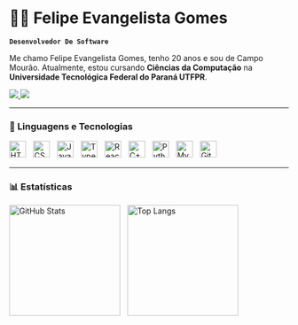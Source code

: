 # 🧑‍💻 Felipe Evangelista Gomes

**`Desenvolvedor De Software `**

Me chamo Felipe Evangelista Gomes, tenho 20 anos e sou de Campo Mourão.
Atualmente, estou cursando **Ciências da Computação** na **Universidade Tecnológica Federal do Paraná UTFPR**.
<br/>

<p align ="left">
  <a href="felipeevangomes@gmail.com" target="_blank">
    <img src="https://img.shields.io/badge/-Gmail-D14836?style=for-the-badge&logo=gmail&logoColor=white"/>
  </a>
  <a href="https://www.linkedin.com/in/felipeevgomes" target="_blank">
    <img src="https://img.shields.io/badge/-LinkedIn-0A66C2?style=for-the-badge&logo=linkedin&logoColor=white"/>
  </a>
</p>

---
### 🤖 Linguagens e Tecnologias
<img align="left" alt="HTML" title="HTML" width="30px" style="padding-right: 10px;" src="https://cdn.jsdelivr.net/gh/devicons/devicon@latest/icons/html5/html5-original.svg" />
<img align="left" alt="CSS" title="CSS" width="30px" style="padding-right: 10px;" src="https://cdn.jsdelivr.net/gh/devicons/devicon@latest/icons/css3/css3-original.svg" />
<img align="left" alt="JavaScript" title="JavaScript" width="30px" style="padding-right: 10px;" src="https://cdn.jsdelivr.net/gh/devicons/devicon@latest/icons/javascript/javascript-original.svg" />
<img align="left" alt="TypeScript" title="TypeScript" width="30px" style="padding-right: 10px;" src="https://cdn.jsdelivr.net/gh/devicons/devicon@latest/icons/typescript/typescript-original.svg" />
<img align="left" alt="React" title="React" width="30px" style="padding-right: 10px;" src="https://cdn.jsdelivr.net/gh/devicons/devicon@latest/icons/react/react-original.svg" />
<img align="left" alt="C++" title="C++" width="30px" style="padding-right: 10px;" src="https://cdn.jsdelivr.net/gh/devicons/devicon@latest/icons/cplusplus/cplusplus-original.svg"/>
<img align="left" alt="Python" title="Python" width="30px" style="padding-right: 10px;" src="https://cdn.jsdelivr.net/gh/devicons/devicon@latest/icons/python/python-original.svg" />
<img align="left" alt="MySQL" title="MySQL" width="30px" style="padding-right: 10px;" src="https://cdn.jsdelivr.net/gh/devicons/devicon@latest/icons/mysql/mysql-original.svg" />
<img align="left" alt="Git" title="Git" width="30px" style="padding-right: 10px;" src="https://cdn.jsdelivr.net/gh/devicons/devicon@latest/icons/git/git-original.svg" />
<br/>
<br/>

---
### 📊 Estatísticas
<p>
  <img align="left" alt="GitHub Stats" height="200" style="padding-right: 10px;" src="https://github-readme-stats.vercel.app/api?username=felipeevgomes&show_icons=true&theme=chartreuse-dark&include_all_commits=true&locale=pt-br" />
  
  <img align="left" alt="Top Langs" height="200" src="https://github-readme-stats.vercel.app/api/top-langs/?username=felipeevgomes&theme=chartreuse-dark&layout=compact&custom_title=Tecnologias&langs_count=9" />
</p>

<br/><br/><br/><br/><br/><br/><br/><br/><br/>


